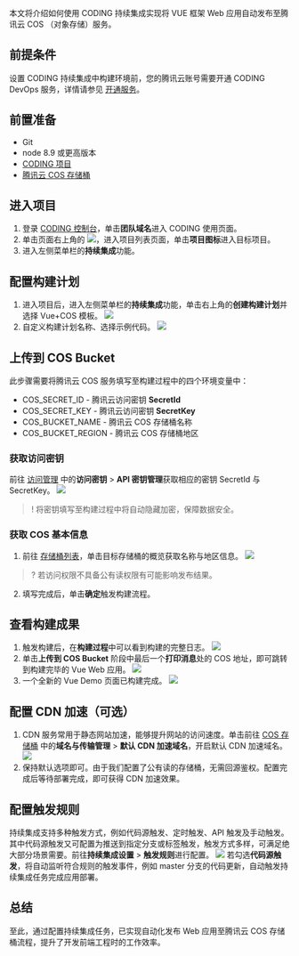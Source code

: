 本文将介绍如何使用 CODING 持续集成实现将 VUE 框架 Web 应用自动发布至腾讯云 COS （对象存储）服务。


## 前提条件
设置 CODING 持续集成中构建环境前，您的腾讯云账号需要开通 CODING DevOps 服务，详情请参见 [开通服务](https://cloud.tencent.com/document/product/1115/37268)。

## 前置准备[](id:prerequisite)
-   Git
-   node 8.9 或更高版本
-   [CODING 项目](https://help.coding.net/docs/start/project.html)
-   [腾讯云 COS 存储桶](https://console.cloud.tencent.com/cos5)

## 进入项目
1. 登录 [CODING 控制台](https://console.cloud.tencent.com/coding)，单击**团队域名**进入 CODING 使用页面。
2. 单击页面右上角的 <img src ="https://main.qcloudimg.com/raw/d94a8e60dd3a41d0af07d72ae0e9d70e.png" style ="margin:0">，进入项目列表页面，单击**项目图标**进入目标项目。
3.  进入左侧菜单栏的**持续集成**功能。

## 配置构建计划[](id:deploy-ci)
1. 进入项目后，进入左侧菜单栏的**持续集成**功能，单击右上角的**创建构建计划**并选择 Vue+COS 模板。
![](https://qcloudimg.tencent-cloud.cn/raw/8bb6d8c0aa96c49721b964137446acae.png)
2. 自定义构建计划名称、选择示例代码。
![](https://qcloudimg.tencent-cloud.cn/raw/3170712bd3dce2a1fb76f4b6b8a44018.png)

## 上传到 COS Bucket[](id:cos-bucket)
此步骤需要将腾讯云 COS 服务填写至构建过程中的四个环境变量中：
- COS_SECRET_ID - 腾讯云访问密钥 **SecretId**
- COS_SECRET_KEY - 腾讯云访问密钥 **SecretKey**
- COS_BUCKET_NAME - 腾讯云 COS 存储桶名称
- COS_BUCKET_REGION - 腾讯云 COS 存储桶地区

### 获取访问密钥[](id:cam)
前往 [访问管理](https://console.cloud.tencent.com/cam/overview) 中的**访问密钥** > **API 密钥管理**获取相应的密钥 SecretId 与 SecretKey。
![](https://qcloudimg.tencent-cloud.cn/raw/71e37227f345e8d05d5782e51af76bb5.png)
>! 将密钥填写至构建过程中将自动隐藏加密，保障数据安全。

### 获取 COS 基本信息[](id:basic-info)
1. 前往 [存储桶列表](https://console.cloud.tencent.com/cos5/bucket)，单击目标存储桶的概览获取名称与地区信息。
![](https://qcloudimg.tencent-cloud.cn/raw/025565278dab4b24560bcf94b2021c4f.png)
>? 若访问权限不具备公有读权限有可能影响发布结果。

2. 填写完成后，单击**确定**触发构建流程。

## 查看构建成果[](id:view-result)
1. 触发构建后，在**构建过程**中可以看到构建的完整日志。
![](https://qcloudimg.tencent-cloud.cn/raw/c1f10b3d9520b7b04c18c323b7094400.png)
2. 单击**上传到 COS Bucket** 阶段中最后一个**打印消息**处的 COS 地址，即可跳转到构建完毕的 Vue Web 应用。
![](https://qcloudimg.tencent-cloud.cn/raw/1a03ab190ac0128d8b30a27adab44507.png)
3. 一个全新的 Vue Demo 页面已构建完成。
![](https://qcloudimg.tencent-cloud.cn/raw/1d93dafaa3147bfdca66679bb13d6154.png)

## 配置 CDN 加速（可选）[](id:cdn)
1. CDN 服务常用于静态网站加速，能够提升网站的访问速度。单击前往 [COS 存储桶](https://console.cloud.tencent.com/cos5/bucket) 中的**域名与传输管理** > **默认 CDN 加速域名**，开启默认 CDN 加速域名。
![](https://qcloudimg.tencent-cloud.cn/raw/d0212d0341f9ae15b3f81b16b2219d04.png)
2. 保持默认选项即可。由于我们配置了公有读的存储桶，无需回源鉴权。配置完成后等待部署完成，即可获得 CDN 加速效果。

## 配置触发规则[](id:triggle-rule)
持续集成支持多种触发方式，例如代码源触发、定时触发、API 触发及手动触发。其中代码源触发又可配置为推送到指定分支或标签触发，触发方式多样，可满足绝大部分场景需要。前往**持续集成设置** > **触发规则**进行配置。
![](https://qcloudimg.tencent-cloud.cn/raw/d6340c04d69f59bd90053b55975dc042.png)
若勾选**代码源触发**，将自动监听符合规则的触发事件，例如 master 分支的代码更新，自动触发持续集成任务完成应用部署。

## 总结[](id:conclude)
至此，通过配置持续集成任务，已实现自动化发布 Web 应用至腾讯云 COS 存储桶流程，提升了开发前端工程时的工作效率。

